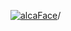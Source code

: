 [![alcaFace](https://camo.githubusercontent.com/2ee094c4af74cb0ec2e19388fccfb809837623e3/68747470733a2f2f7374617469632d63646e2e6a74766e772e6e65742f656d6f7469636f6e732f76312f3332383632362f312e30)](https://twitch.tv/Alca)/

<!--
# My "Popular" CodePens

<table>
	<tr>
		<th></th>
		<th>Title</th>
		<th>Last updated</th>
	</tr>
	<tr>
		<td><a href="https://codepen.io/Alca/pen/XWBVWLj" rel="nofollow"><img src="https://codepen.io/alca/pen/XWBVWLj/image/default.png" width="100" height="56.25"></a></td>
		<td><a href="https://codepen.io/Alca/pen/XWBVWLj" rel="nofollow">Sparkly Stars</a></td>
		<td>Jan 20, 2023</td>
	</tr>
	<tr>
		<td><a href="https://codepen.io/Alca/pen/KKBZKjP" rel="nofollow"><img src="https://codepen.io/alca/pen/KKBZKjP/image/default.png" width="100" height="56.25"></a></td>
		<td><a href="https://codepen.io/Alca/pen/KKBZKjP" rel="nofollow">A Pen by Jacob Foster</a></td>
		<td>Jan 21, 2023</td>
	</tr>
	<tr>
		<td><a href="https://codepen.io/Alca/pen/PoBJVgE" rel="nofollow"><img src="https://codepen.io/alca/pen/PoBJVgE/image/default.png" width="100" height="56.25"></a></td>
		<td><a href="https://codepen.io/Alca/pen/PoBJVgE" rel="nofollow">A Pen by Jacob Foster</a></td>
		<td>Jan 18, 2023</td>
	</tr>
	<tr>
		<td><a href="https://codepen.io/Alca/pen/gOjRJxv" rel="nofollow"><img src="https://codepen.io/alca/pen/gOjRJxv/image/default.png" width="100" height="56.25"></a></td>
		<td><a href="https://codepen.io/Alca/pen/gOjRJxv" rel="nofollow">A Pen by Jacob Foster</a></td>
		<td>Jan 15, 2023</td>
	</tr>
	<tr>
		<td><a href="https://codepen.io/Alca/pen/gOjRyvL" rel="nofollow"><img src="https://codepen.io/alca/pen/gOjRyvL/image/default.png" width="100" height="56.25"></a></td>
		<td><a href="https://codepen.io/Alca/pen/gOjRyvL" rel="nofollow">Did you know canvas had...</a></td>
		<td>Jan 14, 2023</td>
	</tr>
	<tr>
		<td><a href="https://codepen.io/Alca/pen/RwBgqWe" rel="nofollow"><img src="https://codepen.io/alca/pen/RwBgqWe/image/default.png" width="100" height="56.25"></a></td>
		<td><a href="https://codepen.io/Alca/pen/RwBgqWe" rel="nofollow">A Pen by Jacob Foster</a></td>
		<td>Jan 14, 2023</td>
	</tr>
	<tr>
		<td><a href="https://codepen.io/Alca/pen/mdjwOjK" rel="nofollow"><img src="https://codepen.io/alca/pen/mdjwOjK/image/default.png" width="100" height="56.25"></a></td>
		<td><a href="https://codepen.io/Alca/pen/mdjwOjK" rel="nofollow">A Pen by Jacob Foster</a></td>
		<td>Jan 13, 2023</td>
	</tr>
	<tr>
		<td><a href="https://codepen.io/Alca/pen/QWBgKPV" rel="nofollow"><img src="https://codepen.io/alca/pen/QWBgKPV/image/default.png" width="100" height="56.25"></a></td>
		<td><a href="https://codepen.io/Alca/pen/QWBgKPV" rel="nofollow">A Pen by Jacob Foster</a></td>
		<td>Jan 13, 2023</td>
	</tr>
	<tr>
		<td><a href="https://codepen.io/Alca/pen/WNKjQVX" rel="nofollow"><img src="https://codepen.io/alca/pen/WNKjQVX/image/default.png" width="100" height="56.25"></a></td>
		<td><a href="https://codepen.io/Alca/pen/WNKjQVX" rel="nofollow">A Pen by Jacob Foster</a></td>
		<td>Jan 11, 2023</td>
	</tr>
	<tr>
		<td><a href="https://codepen.io/Alca/pen/KKBWYwe" rel="nofollow"><img src="https://codepen.io/alca/pen/KKBWYwe/image/default.png" width="100" height="56.25"></a></td>
		<td><a href="https://codepen.io/Alca/pen/KKBWYwe" rel="nofollow">A Pen by Jacob Foster</a></td>
		<td>Jan 11, 2023</td>
	</tr>
</table>

---

###### Last updated: Tue, 24 Jan 2023 05:01:27 GMT
-->
